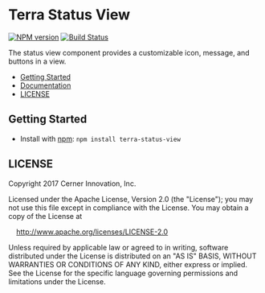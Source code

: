 # Terra Status View

[![NPM version](https://badgen.net/npm/v/terra-status-view)](https://www.npmjs.org/package/terra-status-view)
[![Build Status](https://badgen.net/travis/cerner/terra-core)](https://travis-ci.org/cerner/terra-core)

The status view component provides a customizable icon, message, and buttons in a view.

- [Getting Started](#getting-started)
- [Documentation](https://github.com/cerner/terra-core/tree/master/packages/terra-status-view/docs)
- [LICENSE](#license)

## Getting Started

- Install with [npm](https://www.npmjs.com): `npm install terra-status-view`

## LICENSE

Copyright 2017 Cerner Innovation, Inc.

Licensed under the Apache License, Version 2.0 (the "License"); you may not use this file except in compliance with the License. You may obtain a copy of the License at

&nbsp;&nbsp;&nbsp;&nbsp;http://www.apache.org/licenses/LICENSE-2.0

Unless required by applicable law or agreed to in writing, software distributed under the License is distributed on an "AS IS" BASIS, WITHOUT WARRANTIES OR CONDITIONS OF ANY KIND, either express or implied. See the License for the specific language governing permissions and limitations under the License.
